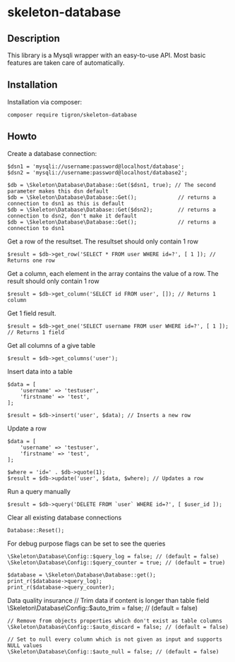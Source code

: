# skeleton-database

## Description

This library is a Mysqli wrapper with an easy-to-use API. Most basic features
are taken care of automatically.

## Installation

Installation via composer:

    composer require tigron/skeleton-database

## Howto


Create a database connection:

    $dsn1 = 'mysqli://username:password@localhost/database';
    $dsn2 = 'mysqli://username:password@localhost/database2';

    $db = \Skeleton\Database\Database::Get($dsn1, true); // The second parameter makes this dsn default
    $db = \Skeleton\Database\Database::Get(); 			  // returns a connection to dsn1 as this is default
    $db = \Skeleton\Database\Database::Get($dsn2);		  // returns a connection to dsn2, don't make it default
    $db = \Skeleton\Database\Database::Get();			  // returns a connection to dsn1



Get a row of the resultset. The resultset should only contain 1 row

    $result = $db->get_row('SELECT * FROM user WHERE id=?', [ 1 ]); // Returns one row

Get a column, each element in the array contains the value of a row. The result
should only contain 1 row

    $result = $db->get_column('SELECT id FROM user', []); // Returns 1 column

Get 1 field result.

    $result = $db->get_one('SELECT username FROM user WHERE id=?', [ 1 ]); // Returns 1 field

Get all columns of a give table

    $result = $db->get_columns('user');

Insert data into a table

    $data = [
    	'username' => 'testuser',
    	'firstname' => 'test',
    ];

    $result = $db->insert('user', $data); // Inserts a new row

Update a row

    $data = [
    	'username' => 'testuser',
    	'firstname' => 'test',
    ];

    $where = 'id=' . $db->quote(1);
    $result = $db->update('user', $data, $where); // Updates a row

Run a query manually

	$result = $db->query('DELETE FROM `user` WHERE id=?', [ $user_id ]);

Clear all existing database connections

    Database::Reset();

For debug purpose flags can be set to see the queries

	\Skeleton\Database\Config::$query_log = false; // (default = false)
	\Skeleton\Database\Config::$query_counter = true; // (default = true)

	$database = \Skeleton\Database\Database::get();
	print_r($database->query_log);
	print_r($database->query_counter);

Data quality insurance
	// Trim data if content is longer than table field
	\Skeleton\Database\Config::$auto_trim = false; // (default = false)

	// Remove from objects properties which don't exist as table columns
	\Skeleton\Database\Config::$auto_discard = false; // (default = false)

	// Set to null every column which is not given as input and supports NULL values
	\Skeleton\Database\Config::$auto_null = false; // (default = false)
